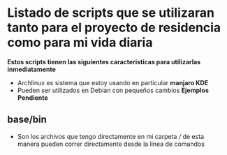 # Listado de scripts que se utilizaran tanto para el proyecto de residencia como para mi vida diaria

__Estos scripts tienen las siguientes caracteristicas para utilizarlas inmediatamente__

* Archlinux es sistema que estoy usando en particular __manjaro KDE__ 
* Pueden ser utilizados en Debian con pequeños cambios __Ejemplos Pendiente__

## base/bin

* Son los archivos que tengo directamente en mi carpeta */* de esta manera pueden correr directamente desde la linea de comandos

